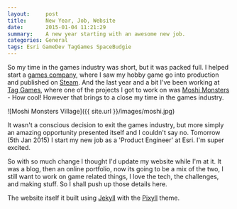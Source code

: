 ```yaml
---
layout:     post
title:      New Year, Job, Website
date:       2015-01-04 11:21:29
summary:    A new year starting with an awesome new job.
categories: General
tags: Esri GameDev TagGames SpaceBudgie
---
```


So my time in the games industry was short, but it was packed full. I helped start a [games company][3], where I saw my hobby game go into production and published on [Steam][4]. And the last year and a bit I've been working at [Tag Games][1], where one of the projects I got to work on was [Moshi Monsters][2] - How cool! However that brings to a close my time in the games industry.

![Moshi Monsters Village]({{ site.url }}/images/moshi.jpg)

It wasn't a conscious decision to exit the games industry, but more simply an amazing opportunity presented itself and I couldn't say no. Tomorrow (5th Jan 2015) I start my new job as a 'Product Engineer' at Esri. I'm super excited.

So with so much change I thought I'd update my website while I'm at it. It was a blog, then an online portfolio, now its going to be a mix of the two, I still want to work on game related things, I love the tech, the challenges, and making stuff. So I shall push up those details here.

The website itself it built using [Jekyll][5] with the [Pixyll][6] theme.



[1]: http://www.tag-games.com
[2]: https://itunes.apple.com/gb/app/moshi-monsters-village/id635912603?mt=8
[3]: http://spacebudgie.com/
[4]: http://store.steampowered.com/app/290060/
[5]: http://jekyllrb.com/
[6]: https://github.com/johnotander/pixyll